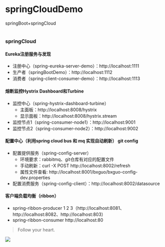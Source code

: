 # springCloudDemo
springBoot+springCloud

# 
### springCloud
                
#### Eureka注册服务与发现 
  + 注册中心（spring-eureka-server-demo）：http://localhost:1111
  + 生产者（springBootDemo）：http://localhost:1112
  + 消费者（spring-client-consumer-demo）：http://localhost:1113
#### 熔断监控Hystrix Dashboard和Turbine
  + 监控中心（spring-hystrix-dashboard-turbine）
    + 主面板：http://localhost:8008/hystrix
    + 显示面板：http://localhost:8008/hystrix.stream
  + 监控节点1（spring-consumer-node1）：http://localhost:9001
  + 监控节点2（spring-consumer-node2）：http://localhost:9002
#### 配置中心（利用spring cloud bus 和 mq 实现自动刷新） git config
  + 配置提供服务（spring-config-server）
    + 环境要求：rabbitmq、git仓库有对应的配置文件
    + 手动刷新：curl -X POST http://localhost:8002/refresh
    + 属性文件查看: http://localhost:8001/bxguo/bxguo-config-dev.properties
  + 配置消费服务（spring-config-client）：http://localhost:8002/datasource
#### 客户端负载均衡（ribbon） 
  + spring-ribbon-producer 1 2 3（http://localhost:8081、http://localhost:8082、http://localhost:803）
  + spring-ribbon-consumer http://localhost:80

> Follow your heart.

![](https://pandao.github.io/editor.md/examples/images/8.jpg)

